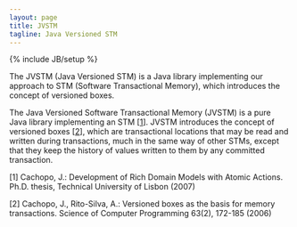 ```yaml
---
layout: page
title: JVSTM
tagline: Java Versioned STM
---
```

{% include JB/setup %}

The JVSTM (Java Versioned STM) is a Java library implementing our approach to STM (Software Transactional Memory), which introduces the concept of versioned boxes.

The Java Versioned Software Transactional Memory (JVSTM) is a pure Java library implementing an STM \[[1](#ref1)\]. JVSTM introduces the concept of versioned boxes \[[2](#ref2)\], which are transactional locations that may be read and written during
transactions, much in the same way of other STMs, except that they keep the history of values written to them by any committed transaction.

\[<a id="ref1">1</a>\] Cachopo, J.: Development of Rich Domain Models with Atomic Actions. Ph.D. thesis, Technical University of Lisbon (2007)

\[<a id="ref2">2</a>\] Cachopo, J., Rito-Silva, A.: Versioned boxes as the basis for memory transactions.
Science of Computer Programming 63(2), 172-185 (2006)
